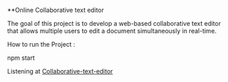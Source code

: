 **Online Collaborative text editor

The goal of this project is to develop a web-based collaborative text editor that allows multiple users to edit a document simultaneously in real-time. 

How to run the Project :

npm start

Listening at [Collaborative-text-editor](http://localhost:5000)
